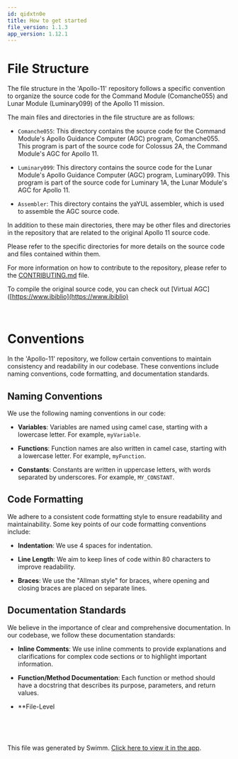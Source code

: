```yaml
---
id: qidxtn0e
title: How to get started
file_version: 1.1.3
app_version: 1.12.1
---
```


# File Structure

The file structure in the 'Apollo-11' repository follows a specific convention to organize the source code for the Command Module (Comanche055) and Lunar Module (Luminary099) of the Apollo 11 mission.

The main files and directories in the file structure are as follows:

*   `Comanche055`: This directory contains the source code for the Command Module's Apollo Guidance Computer (AGC) program, Comanche055. This program is part of the source code for Colossus 2A, the Command Module's AGC for Apollo 11.

*   `Luminary099`: This directory contains the source code for the Lunar Module's Apollo Guidance Computer (AGC) program, Luminary099. This program is part of the source code for Luminary 1A, the Lunar Module's AGC for Apollo 11.

*   `Assembler`: This directory contains the yaYUL assembler, which is used to assemble the AGC source code.

In addition to these main directories, there may be other files and directories in the repository that are related to the original Apollo 11 source code.

Please refer to the specific directories for more details on the source code and files contained within them.

For more information on how to contribute to the repository, please refer to the [CONTRIBUTING.md](CONTRIBUTING.md) file.

To compile the original source code, you can check out \[Virtual AGC\]([https://www.ibiblio](https://www.ibiblio)

<br/>

# Conventions

In the 'Apollo-11' repository, we follow certain conventions to maintain consistency and readability in our codebase. These conventions include naming conventions, code formatting, and documentation standards.

## Naming Conventions

We use the following naming conventions in our code:

*   **Variables**: Variables are named using camel case, starting with a lowercase letter. For example, `myVariable`.

*   **Functions**: Function names are also written in camel case, starting with a lowercase letter. For example, `myFunction`.

*   **Constants**: Constants are written in uppercase letters, with words separated by underscores. For example, `MY_CONSTANT`.

## Code Formatting

We adhere to a consistent code formatting style to ensure readability and maintainability. Some key points of our code formatting conventions include:

*   **Indentation**: We use 4 spaces for indentation.

*   **Line Length**: We aim to keep lines of code within 80 characters to improve readability.

*   **Braces**: We use the "Allman style" for braces, where opening and closing braces are placed on separate lines.

## Documentation Standards

We believe in the importance of clear and comprehensive documentation. In our codebase, we follow these documentation standards:

*   **Inline Comments**: We use inline comments to provide explanations and clarifications for complex code sections or to highlight important information.

*   **Function/Method Documentation**: Each function or method should have a docstring that describes its purpose, parameters, and return values.

*   \*\*File-Level

    <br/>

<br/>

This file was generated by Swimm. [Click here to view it in the app](http://localhost:5000/repos/Z2l0aHViJTNBJTNBQXBvbGxvLTExJTNBJTNBZ2lsYWRuYXZvdA==/docs/qidxtn0e).
